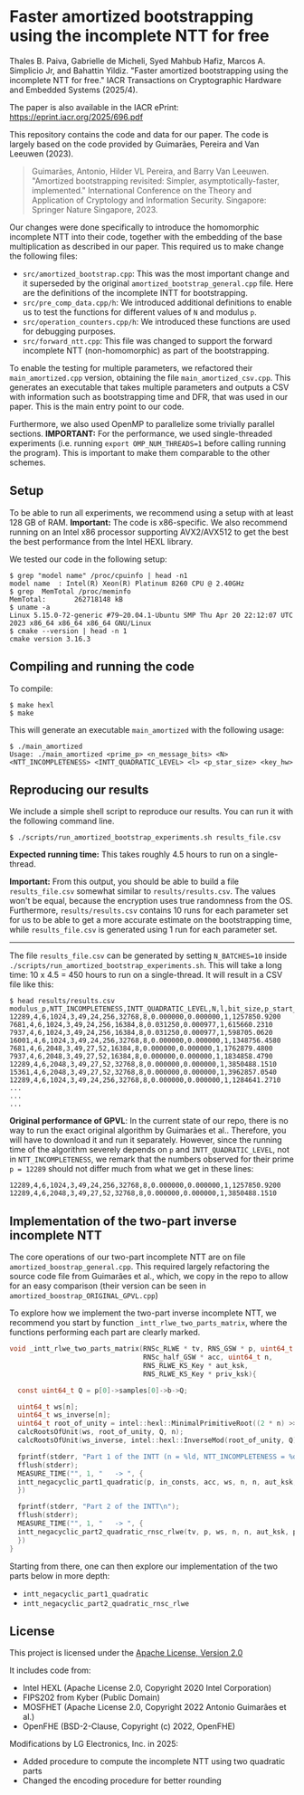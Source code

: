 # Faster amortized bootstrapping using the incomplete NTT for free

Thales B. Paiva, Gabrielle de Micheli, Syed Mahbub Hafiz, Marcos A. Simplicio Jr, and Bahattin Yildiz.
"Faster amortized bootstrapping using the incomplete NTT for free."
 IACR Transactions on Cryptographic Hardware and Embedded Systems (2025/4).

The paper is also available in the IACR ePrint: https://eprint.iacr.org/2025/696.pdf


This repository contains the code and data for our paper.
The code is largely based on the code provided by Guimarães, Pereira and Van Leeuwen (2023).

> Guimarães, Antonio, Hilder VL Pereira, and Barry Van Leeuwen. "Amortized bootstrapping
> revisited: Simpler, asymptotically-faster, implemented." International Conference on the
> Theory and Application of Cryptology and Information Security. Singapore: Springer
> Nature Singapore, 2023.

Our changes were done specifically to introduce the homomorphic incomplete NTT into
their code, together with the embedding of the base multiplication as described in our
paper.
This required us to make change the following files:

* `src/amortized_bootstrap.cpp`: This was the most important change and it superseded by the original `amortized_bootstrap_general.cpp` file. Here are the definitions of the incomplete INTT for bootstrapping.
* `src/pre_comp_data.cpp/h`: We introduced additional definitions to enable us to test the functions for different values of `N` and modulus `p`.
* `src/operation_counters.cpp/h`: We introduced these functions are used for debugging purposes.
* `src/forward_ntt.cpp`: This file was changed to support the forward incomplete NTT (non-homomorphic) as part of the bootstrapping.

To enable the testing for multiple parameters, we refactored their `main_amortized.cpp` version, obtaining the file `main_amortized_csv.cpp`.
This generates an executable that takes multiple parameters and outputs a CSV
with information such as bootstrapping time and DFR, that was used in our paper.
This is the main entry point to our code.

Furthermore, we also used OpenMP to parallelize some trivially parallel sections.
**IMPORTANT:** For the performance, we used single-threaded experiments
(i.e. running `export OMP_NUM_THREADS=1` before calling running the program).
This is important to make them comparable to the other schemes.

## Setup

To be able to run all experiments, we recommend using a setup with at
least 128 GB of RAM.
**Important:** The code is x86-specific.
We also recommend running on an Intel x86 processor supporting AVX2/AVX512 
to get the best the best performance from the Intel HEXL library. 


We tested our code in the following setup:

```console
$ grep "model name" /proc/cpuinfo | head -n1
model name  : Intel(R) Xeon(R) Platinum 8260 CPU @ 2.40GHz
$ grep  MemTotal /proc/meminfo
MemTotal:       262718148 kB
$ uname -a
Linux 5.15.0-72-generic #79~20.04.1-Ubuntu SMP Thu Apr 20 22:12:07 UTC 2023 x86_64 x86_64 x86_64 GNU/Linux
$ cmake --version | head -n 1
cmake version 3.16.3
```

## Compiling and running the code

To compile:
```console
$ make hexl
$ make
```

This will generate an executable `main_amortized` with the following usage:
```console
$ ./main_amortized
Usage: ./main_amortized <prime_p> <n_message_bits> <N> <NTT_INCOMPLETENESS> <INTT_QUADRATIC_LEVEL> <l> <p_star_size> <key_hw>
```

## Reproducing our results

We include a simple shell script to reproduce our results. 
You can run it with the following command line.
```console
$ ./scripts/run_amortized_bootstrap_experiments.sh results_file.csv
```

**Expected running time:** This takes roughly 4.5 hours to run on a 
single-thread.

**Important:** From this output, you should be able to build a file `results_file.csv` somewhat similar to `results/results.csv`.
The values won't be equal, because the encryption uses true randomness from the OS.
Furthermore, `results/results.csv` contains 10 runs for each parameter set for us to be able to get a more accurate estimate on the bootstrapping time, while `results_file.csv` is generated using 1 run for each parameter set.

---

The file `results_file.csv` can be generated by setting `N_BATCHES=10` inside
`./scripts/run_amortized_bootstrap_experiments.sh`.
This will take a long time: 10 x 4.5 = 450 hours to run on a
single-thread.
It will result in a CSV file like this:

```console
$ head results/results.csv
modulus_p,NTT_INCOMPLETENESS,INTT_QUADRATIC_LEVEL,N,l,bit_size,p_start_size,key_hw,N_prime,n_message_bits,std_err,dfr,OMP_NUM_THREADS,bootstrapping_time_ms
12289,4,6,1024,3,49,24,256,32768,8,0.000000,0.000000,1,1257850.9200
7681,4,6,1024,3,49,24,256,16384,8,0.031250,0.000977,1,615660.2310
7937,4,6,1024,3,49,24,256,16384,8,0.031250,0.000977,1,598705.0620
16001,4,6,1024,3,49,24,256,32768,8,0.000000,0.000000,1,1348756.4580
7681,4,6,2048,3,49,27,52,16384,8,0.000000,0.000000,1,1762879.4800
7937,4,6,2048,3,49,27,52,16384,8,0.000000,0.000000,1,1834858.4790
12289,4,6,2048,3,49,27,52,32768,8,0.000000,0.000000,1,3850488.1510
15361,4,6,2048,3,49,27,52,32768,8,0.000000,0.000000,1,3962857.0540
12289,4,6,1024,3,49,24,256,32768,8,0.000000,0.000000,1,1284641.2710
...
...
...
```

**Original performance of GPVL**: 
In the current state of our repo, there is no way to run the exact original algorithm
by Guimarães et al.. Therefore, you will have to download it and run it separately.
However, since the running time of the algorithm severely depends
on `p` and `INTT_QUADRATIC_LEVEL`, not in `NTT_INCOMPLETENESS`, we remark that
the numbers observed for their prime `p = 12289` should not differ much from 
what we get in these lines:
```
12289,4,6,1024,3,49,24,256,32768,8,0.000000,0.000000,1,1257850.9200
12289,4,6,2048,3,49,27,52,32768,8,0.000000,0.000000,1,3850488.1510
```

## Implementation of the two-part inverse incomplete NTT

The core operations of our two-part incomplete NTT are on file
`amortized_boostrap_general.cpp`.
This required largely refactoring the source code file from Guimarães
et al., which, we copy in the repo to allow for an easy comparison
(their version can be seen in `amortized_boostrap_ORIGINAL_GPVL.cpp`)

To explore how we implement the two-part inverse incomplete NTT, we recommend
you start by function `_intt_rlwe_two_parts_matrix`, where the functions
performing each part are clearly marked.


```C
void _intt_rlwe_two_parts_matrix(RNSc_RLWE * tv, RNS_GSW * p, uint64_t * in_consts,
                                 RNSc_half_GSW * acc, uint64_t n,
                                 RNS_RLWE_KS_Key * aut_ksk,
                                 RNS_RLWE_KS_Key * priv_ksk){

  const uint64_t Q = p[0]->samples[0]->b->Q;

  uint64_t ws[n];
  uint64_t ws_inverse[n];
  uint64_t root_of_unity = intel::hexl::MinimalPrimitiveRoot((2 * n) >> NTT_INCOMPLETENESS, Q);
  calcRootsOfUnit(ws, root_of_unity, Q, n);
  calcRootsOfUnit(ws_inverse, intel::hexl::InverseMod(root_of_unity, Q), Q, n);

  fprintf(stderr, "Part 1 of the INTT (n = %ld, NTT_INCOMPLETENESS = %d).\n", n, NTT_INCOMPLETENESS);
  fflush(stderr);
  MEASURE_TIME("", 1, "   -> ", {
  intt_negacyclic_part1_quadratic(p, in_consts, acc, ws, n, n, aut_ksk, priv_ksk);
  })

  fprintf(stderr, "Part 2 of the INTT\n");
  fflush(stderr);
  MEASURE_TIME("", 1, "   -> ", {
  intt_negacyclic_part2_quadratic_rnsc_rlwe(tv, p, ws, n, n, aut_ksk, priv_ksk);
  })
}
```

Starting from there, one can then explore our implementation of the two parts
below in more depth:
* `intt_negacyclic_part1_quadratic`
* `intt_negacyclic_part2_quadratic_rnsc_rlwe`

## License

This project is licensed under the [Apache License, Version 2.0](./LICENSE)

It includes code from:
- Intel HEXL (Apache License 2.0, Copyright 2020 Intel Corporation)
- FIPS202 from Kyber (Public Domain)
- MOSFHET (Apache License 2.0, Copyright 2022 Antonio Guimarães et al.)
- OpenFHE (BSD-2-Clause, Copyright (c) 2022, OpenFHE)

Modifications by LG Electronics, Inc. in 2025:
- Added procedure to compute the incomplete NTT using two quadratic parts
- Changed the encoding procedure for better rounding 